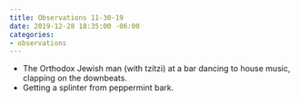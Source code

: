 ```yaml
---
title: Observations 11-30-19
date: 2019-12-28 18:35:00 -06:00
categories:
- observations
---
```


- The Orthodox Jewish man (with tzitzi) at a bar dancing to house music, clapping on the downbeats.
- Getting a splinter from peppermint bark.
